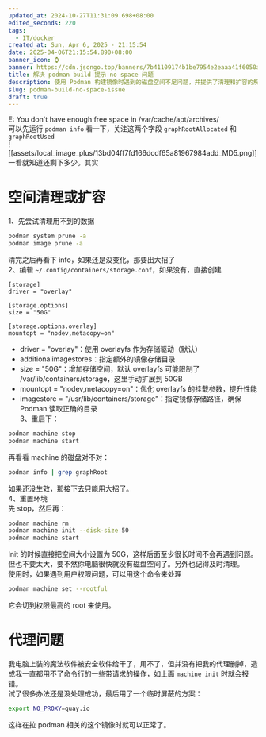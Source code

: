 ```yaml
---
updated_at: 2024-10-27T11:31:09.698+08:00
edited_seconds: 220
tags:
  - IT/docker
created_at: Sun, Apr 6, 2025 - 21:15:54
date: 2025-04-06T21:15:54.890+08:00
banner_icon: ⌚️
banner: https://cdn.jsongo.top/banners/7b41109174b1be7954e2eaaa41f6050a.jpeg
title: 解决 podman build 提示 no space 问题
description: 使用 Podman 构建镜像时遇到的磁盘空间不足问题，并提供了清理和扩容的解决方案
slug: podman-build-no-space-issue
draft: true
---
```

E: You don't have enough free space in /var/cache/apt/archives/  
可以先运行 `podman info` 看一下，关注这两个字段 `graphRootAllocated` 和 `graphRootUsed`  
![[assets/local_image_plus/13bd04ff7fd166dcdf65a81967984add_MD5.png]]  
一看就知道还剩下多少。其实

# 空间清理或扩容
1、先尝试清理用不到的数据
```bash
podman system prune -a
podman image prune -a
```
清完之后再看下 info，如果还是没变化，那要出大招了  
2、编辑 `~/.config/containers/storage.conf`，如果没有，直接创建
```config
[storage]
driver = "overlay"

[storage.options]
size = "50G"

[storage.options.overlay]
mountopt = "nodev,metacopy=on"
```
- driver = "overlay"：使用 overlayfs 作为存储驱动（默认）
- additionalimagestores：指定额外的镜像存储目录
- size = "50G"：增加存储空间，默认 overlayfs 可能限制了 /var/lib/containers/storage，这里手动扩展到 50GB
- mountopt = "nodev,metacopy=on"：优化 overlayfs 的挂载参数，提升性能
- imagestore = "/usr/lib/containers/storage"：指定镜像存储路径，确保 Podman 读取正确的目录  
3、重启下：
```bash
podman machine stop
podman machine start
```
再看看 machine 的磁盘对不对：
```bash
podman info | grep graphRoot
```
如果还没生效，那接下去只能用大招了。  
4、重置环境  
先 stop，然后再：
```bash
podman machine rm
podman machine init --disk-size 50
podman machine start
```
Init 的时候直接把空间大小设置为 50G，这样后面至少很长时间不会再遇到问题。但也不要太大，要不然你电脑很快就没有磁盘空间了。另外也记得及时清理。  
使用时，如果遇到用户权限问题，可以用这个命令来处理
```bash
podman machine set --rootful
```
它会切到权限最高的 root 来使用。

# 代理问题
我电脑上装的魔法软件被安全软件给干了，用不了，但并没有把我的代理删掉，造成我一直都用不了命令行的一些带请求的操作，如上面 `machine init` 时就会报错。  
试了很多办法还是没处理成功，最后用了一个临时屏蔽的方案：
```bash
export NO_PROXY=quay.io
```
这样在拉 podman 相关的这个镜像时就可以正常了。
